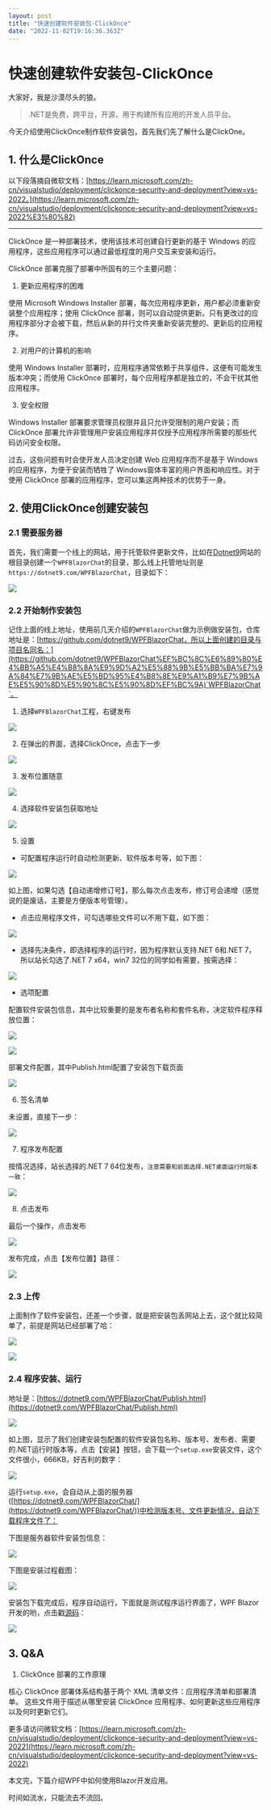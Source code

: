 ```yaml
---
layout: post
title: "快速创建软件安装包-ClickOnce"
date: "2022-11-02T19:16:36.363Z"
---
```

快速创建软件安装包-ClickOnce
===================

大家好，我是沙漠尽头的狼。

> .NET是免费，跨平台，开源，用于构建所有应用的开发人员平台。

今天介绍使用ClickOnce制作软件安装包，首先我们先了解什么是ClickOne。

1\. 什么是ClickOnce
----------------

以下段落摘自微软文档：[https://learn.microsoft.com/zh-cn/visualstudio/deployment/clickonce-security-and-deployment?view=vs-2022。](https://learn.microsoft.com/zh-cn/visualstudio/deployment/clickonce-security-and-deployment?view=vs-2022%E3%80%82)

* * *

ClickOnce 是一种部署技术，使用该技术可创建自行更新的基于 Windows 的应用程序，这些应用程序可以通过最低程度的用户交互来安装和运行。

ClickOnce 部署克服了部署中所固有的三个主要问题：

1.  更新应用程序的困难

使用 Microsoft Windows Installer 部署，每次应用程序更新，用户都必须重新安装整个应用程序；使用 ClickOnce 部署，则可以自动提供更新。只有更改过的应用程序部分才会被下载，然后从新的并行文件夹重新安装完整的、更新后的应用程序。

2.  对用户的计算机的影响

使用 Windows Installer 部署时，应用程序通常依赖于共享组件，这便有可能发生版本冲突；而使用 ClickOnce 部署时，每个应用程序都是独立的，不会干扰其他应用程序。

3.  安全权限

Windows Installer 部署要求管理员权限并且只允许受限制的用户安装；而 ClickOnce 部署允许非管理用户安装应用程序并仅授予应用程序所需要的那些代码访问安全权限。

过去，这些问题有时会使开发人员决定创建 Web 应用程序而不是基于 Windows 的应用程序，为便于安装而牺牲了 Windows窗体丰富的用户界面和响应性。对于使用 ClickOnce 部署的应用程序，您可以集这两种技术的优势于一身。

2\. 使用ClickOnce创建安装包
--------------------

### 2.1 需要服务器

首先，我们需要一个线上的网站，用于托管软件更新文件，比如在[Dotnet9](https://dotnet9.com)网站的根目录创建一个`WPFBlazorChat`的目录，那么线上托管地址则是`https://dotnet9.com/WPFBlazorChat`，目录如下：

![](https://img1.dotnet9.com/2022/11/0201.png)

### 2.2 开始制作安装包

记住上面的线上地址，使用前几天介绍的`WPFBlazorChat`做为示例做安装包，仓库地址是：[https://github.com/dotnet9/WPFBlazorChat，所以上面创建的目录与项目名同名：](https://github.com/dotnet9/WPFBlazorChat%EF%BC%8C%E6%89%80%E4%BB%A5%E4%B8%8A%E9%9D%A2%E5%88%9B%E5%BB%BA%E7%9A%84%E7%9B%AE%E5%BD%95%E4%B8%8E%E9%A1%B9%E7%9B%AE%E5%90%8D%E5%90%8C%E5%90%8D%EF%BC%9A)`WPFBlazorChat`。

1.  选择`WPFBlazorChat`工程，右键发布

![](https://img1.dotnet9.com/2022/11/0202.png)

2.  在弹出的界面，选择ClickOnce，点击下一步

![](https://img1.dotnet9.com/2022/11/0203.png)

3.  发布位置随意

![](https://img1.dotnet9.com/2022/11/0204.png)

4.  选择软件安装包获取地址

![](https://img1.dotnet9.com/2022/11/0205.png)

5.  设置

*   可配置程序运行时自动检测更新、软件版本号等，如下图：

![](https://img1.dotnet9.com/2022/11/0206.png)

如上图，如果勾选【自动递增修订号】，那么每次点击发布，修订号会递增（感觉说的是废话，主要是方便版本号管理）。

*   点击应用程序文件，可勾选哪些文件可以不用下载，如下图：

![](https://img1.dotnet9.com/2022/11/0207.png)

*   选择先决条件，即选择程序的运行时，因为程序默认支持.NET 6和.NET 7，所以站长勾选了.NET 7 x64，win7 32位的同学如有需要，按需选择：

![](https://img1.dotnet9.com/2022/11/0208.png)

*   选项配置

配置软件安装包信息，其中比较重要的是发布者名称和套件名称，决定软件程序释放位置：

![](https://img1.dotnet9.com/2022/11/0209.png)

![](https://img1.dotnet9.com/2022/11/0223.png)

部署文件配置，其中Publish.html配置了安装包下载页面

![](https://img1.dotnet9.com/2022/11/0210.png)

6.  签名清单

未设置，直接下一步：

![](https://img1.dotnet9.com/2022/11/0211.png)

7.  程序发布配置

按情况选择，站长选择的.NET 7 64位发布，`注意需要和前面选择.NET桌面运行时版本一致`：

![](https://img1.dotnet9.com/2022/11/0212.png)

8.  点击发布

最后一个操作，点击发布

![](https://img1.dotnet9.com/2022/11/0213.png)

发布完成，点击【发布位置】路径：

![](https://img1.dotnet9.com/2022/11/0214.png)

### 2.3 上传

上面制作了软件安装包，还差一个步骤，就是把安装包丢网站上去，这个就比较简单了，前提是网站已经部署了哈：

![](https://img1.dotnet9.com/2022/11/0215.png)

![](https://img1.dotnet9.com/2022/11/0216.gif)

### 2.4 程序安装、运行

地址是：[https://dotnet9.com/WPFBlazorChat/Publish.html](https://dotnet9.com/WPFBlazorChat/Publish.html)

![](https://img1.dotnet9.com/2022/11/0217.png)

如上图，显示了我们创建安装包配置的软件安装包名称、版本号、发布者、需要的.NET运行时版本等，点击【安装】按钮，会下载一个`setup.exe`安装文件，这个文件很小，666KB，好吉利的数字：

![](https://img1.dotnet9.com/2022/11/0218.png)

运行`setup.exe`，会自动从上面的服务器([https://dotnet9.com/WPFBlazorChat/](https://dotnet9.com/WPFBlazorChat/))中检测版本号、文件更新情况，自动下载程序文件了：

下图是服务器软件安装包信息：

![](https://img1.dotnet9.com/2022/11/0224.gif)

下图是安装过程截图：

![](https://img1.dotnet9.com/2022/11/0219.gif)

安装包下载完成后，程序自动运行，下面就是测试程序运行界面了，WPF Blazor开发的哟，点击戳[源码](https://github.com/dotnet9/WPFBlazorChat)：

![](https://img1.dotnet9.com/2022/11/0220.gif)

3\. Q&A
-------

1.  ClickOnce 部署的工作原理

核心 ClickOnce 部署体系结构基于两个 XML 清单文件：应用程序清单和部署清单。 这些文件用于描述从哪里安装 ClickOnce 应用程序、如何更新这些应用程序以及何时更新它们。

更多请访问微软文档：[https://learn.microsoft.com/zh-cn/visualstudio/deployment/clickonce-security-and-deployment?view=vs-2022](https://learn.microsoft.com/zh-cn/visualstudio/deployment/clickonce-security-and-deployment?view=vs-2022)

本文完，下篇介绍WPF中如何使用Blazor开发应用。

时间如流水，只能流去不流回。
